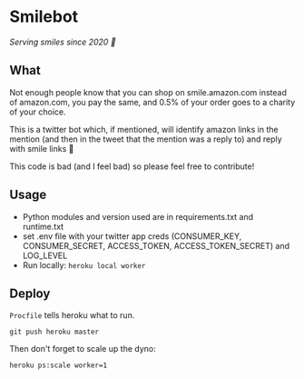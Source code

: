 # Smilebot

_Serving smiles since 2020 💛_

## What

Not enough people know that you can shop on smile.amazon.com instead of amazon.com, you pay the same, and 0.5% of your order goes to a charity of your choice.

This is a twitter bot which, if mentioned, will identify amazon links in the mention (and then in the tweet that the mention was a reply to) and reply with smile links 🙂

This code is bad (and I feel bad) so please feel free to contribute!

## Usage 

* Python modules and version used are in requirements.txt and runtime.txt
* set .env file with your twitter app creds (CONSUMER_KEY, CONSUMER_SECRET, ACCESS_TOKEN, ACCESS_TOKEN_SECRET) and LOG_LEVEL
* Run locally: `heroku local worker`

## Deploy

`Procfile` tells heroku what to run.

```
git push heroku master
```

Then don't forget to scale up the dyno:

```
heroku ps:scale worker=1
```